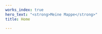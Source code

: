```yaml
---
works_index: true
hero_text: "<strong>Meine Mappe</strong>"
title: Home

---
```

<Hero :text="$page.frontmatter.hero_text" />
<WorksList />
